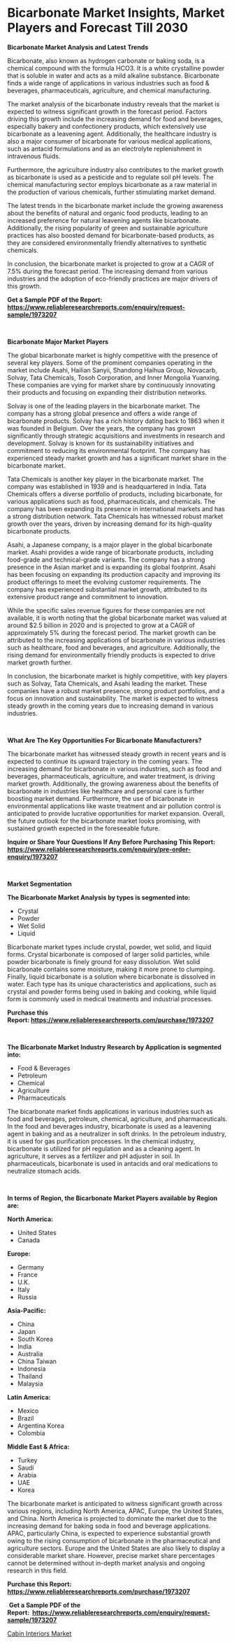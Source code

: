 <p><h1>Bicarbonate Market Insights, Market Players and Forecast Till 2030</h1></p><p><strong>Bicarbonate Market Analysis and Latest Trends</strong></p>
<p><p>Bicarbonate, also known as hydrogen carbonate or baking soda, is a chemical compound with the formula HCO3. It is a white crystalline powder that is soluble in water and acts as a mild alkaline substance. Bicarbonate finds a wide range of applications in various industries such as food & beverages, pharmaceuticals, agriculture, and chemical manufacturing.</p><p>The market analysis of the bicarbonate industry reveals that the market is expected to witness significant growth in the forecast period. Factors driving this growth include the increasing demand for food and beverages, especially bakery and confectionery products, which extensively use bicarbonate as a leavening agent. Additionally, the healthcare industry is also a major consumer of bicarbonate for various medical applications, such as antacid formulations and as an electrolyte replenishment in intravenous fluids.</p><p>Furthermore, the agriculture industry also contributes to the market growth as bicarbonate is used as a pesticide and to regulate soil pH levels. The chemical manufacturing sector employs bicarbonate as a raw material in the production of various chemicals, further stimulating market demand.</p><p>The latest trends in the bicarbonate market include the growing awareness about the benefits of natural and organic food products, leading to an increased preference for natural leavening agents like bicarbonate. Additionally, the rising popularity of green and sustainable agriculture practices has also boosted demand for bicarbonate-based products, as they are considered environmentally friendly alternatives to synthetic chemicals.</p><p>In conclusion, the bicarbonate market is projected to grow at a CAGR of 7.5% during the forecast period. The increasing demand from various industries and the adoption of eco-friendly practices are major drivers of this growth.</p></p>
<p><strong>Get a Sample PDF of the Report:&nbsp; <a href="https://www.reliableresearchreports.com/enquiry/request-sample/1973207">https://www.reliableresearchreports.com/enquiry/request-sample/1973207</a></strong></p>
<p>&nbsp;</p>
<p><strong>Bicarbonate Major Market Players</strong></p>
<p><p>The global bicarbonate market is highly competitive with the presence of several key players. Some of the prominent companies operating in the market include Asahi, Hailian Sanyii, Shandong Haihua Group, Novacarb, Solvay, Tata Chemicals, Tosoh Corporation, and Inner Mongolia Yuanxing. These companies are vying for market share by continuously innovating their products and focusing on expanding their distribution networks.</p><p>Solvay is one of the leading players in the bicarbonate market. The company has a strong global presence and offers a wide range of bicarbonate products. Solvay has a rich history dating back to 1863 when it was founded in Belgium. Over the years, the company has grown significantly through strategic acquisitions and investments in research and development. Solvay is known for its sustainability initiatives and commitment to reducing its environmental footprint. The company has experienced steady market growth and has a significant market share in the bicarbonate market.</p><p>Tata Chemicals is another key player in the bicarbonate market. The company was established in 1939 and is headquartered in India. Tata Chemicals offers a diverse portfolio of products, including bicarbonate, for various applications such as food, pharmaceuticals, and chemicals. The company has been expanding its presence in international markets and has a strong distribution network. Tata Chemicals has witnessed robust market growth over the years, driven by increasing demand for its high-quality bicarbonate products.</p><p>Asahi, a Japanese company, is a major player in the global bicarbonate market. Asahi provides a wide range of bicarbonate products, including food-grade and technical-grade variants. The company has a strong presence in the Asian market and is expanding its global footprint. Asahi has been focusing on expanding its production capacity and improving its product offerings to meet the evolving customer requirements. The company has experienced substantial market growth, attributed to its extensive product range and commitment to innovation.</p><p>While the specific sales revenue figures for these companies are not available, it is worth noting that the global bicarbonate market was valued at around $2.5 billion in 2020 and is projected to grow at a CAGR of approximately 5% during the forecast period. The market growth can be attributed to the increasing applications of bicarbonate in various industries such as healthcare, food and beverages, and agriculture. Additionally, the rising demand for environmentally friendly products is expected to drive market growth further.</p><p>In conclusion, the bicarbonate market is highly competitive, with key players such as Solvay, Tata Chemicals, and Asahi leading the market. These companies have a robust market presence, strong product portfolios, and a focus on innovation and sustainability. The market is expected to witness steady growth in the coming years due to increasing demand in various industries.</p></p>
<p>&nbsp;</p>
<p><strong>What Are The Key Opportunities For Bicarbonate Manufacturers?</strong></p>
<p><p>The bicarbonate market has witnessed steady growth in recent years and is expected to continue its upward trajectory in the coming years. The increasing demand for bicarbonate in various industries, such as food and beverages, pharmaceuticals, agriculture, and water treatment, is driving market growth. Additionally, the growing awareness about the benefits of bicarbonate in industries like healthcare and personal care is further boosting market demand. Furthermore, the use of bicarbonate in environmental applications like waste treatment and air pollution control is anticipated to provide lucrative opportunities for market expansion. Overall, the future outlook for the bicarbonate market looks promising, with sustained growth expected in the foreseeable future.</p></p>
<p><strong>Inquire or Share Your Questions If Any Before Purchasing This Report: <a href="https://www.reliableresearchreports.com/enquiry/pre-order-enquiry/1973207">https://www.reliableresearchreports.com/enquiry/pre-order-enquiry/1973207</a></strong></p>
<p>&nbsp;</p>
<p><strong>Market Segmentation</strong></p>
<p><strong>The Bicarbonate Market Analysis by types is segmented into:</strong></p>
<p><ul><li>Crystal</li><li>Powder</li><li>Wet Solid</li><li>Liquid</li></ul></p>
<p><p>Bicarbonate market types include crystal, powder, wet solid, and liquid forms. Crystal bicarbonate is composed of larger solid particles, while powder bicarbonate is finely ground for easy dissolution. Wet solid bicarbonate contains some moisture, making it more prone to clumping. Finally, liquid bicarbonate is a solution where bicarbonate is dissolved in water. Each type has its unique characteristics and applications, such as crystal and powder forms being used in baking and cooking, while liquid form is commonly used in medical treatments and industrial processes.</p></p>
<p><strong>Purchase this Report:&nbsp;<a href="https://www.reliableresearchreports.com/purchase/1973207">https://www.reliableresearchreports.com/purchase/1973207</a></strong></p>
<p>&nbsp;</p>
<p><strong>The Bicarbonate Market Industry Research by Application is segmented into:</strong></p>
<p><ul><li>Food & Beverages</li><li>Petroleum</li><li>Chemical</li><li>Agriculture</li><li>Pharmaceuticals</li></ul></p>
<p><p>The bicarbonate market finds applications in various industries such as food and beverages, petroleum, chemical, agriculture, and pharmaceuticals. In the food and beverages industry, bicarbonate is used as a leavening agent in baking and as a neutralizer in soft drinks. In the petroleum industry, it is used for gas purification processes. In the chemical industry, bicarbonate is utilized for pH regulation and as a cleaning agent. In agriculture, it serves as a fertilizer and pH adjuster in soil. In pharmaceuticals, bicarbonate is used in antacids and oral medications to neutralize stomach acids.</p></p>
<p>&nbsp;</p>
<p><strong>In terms of Region, the Bicarbonate Market Players available by Region are:</strong></p>
<p>
    <p> <strong> North America: </strong>
        <ul>
            <li>United States</li>
            <li>Canada</li>
        </ul>
        </p> 
    <p> <strong> Europe: </strong>
        <ul>
            <li>Germany</li>
            <li>France</li>
            <li>U.K.</li>
            <li>Italy</li>
            <li>Russia</li>
        </ul>
        </p> 
    <p> <strong> Asia-Pacific: </strong>
        <ul>
            <li>China</li>
            <li>Japan</li>
            <li>South Korea</li>
            <li>India</li>
            <li>Australia</li>
            <li>China Taiwan</li>
            <li>Indonesia</li>
            <li>Thailand</li>
            <li>Malaysia</li>
        </ul>
        </p> 
    <p> <strong> Latin America: </strong>
        <ul>
            <li>Mexico</li>
            <li>Brazil</li>
            <li>Argentina Korea</li>
            <li>Colombia</li>
        </ul>
        </p> 
    <p> <strong> Middle East & Africa: </strong>
        <ul>
            <li>Turkey</li>
            <li>Saudi</li>
            <li>Arabia</li>
            <li>UAE</li>
            <li>Korea</li>
        </ul>
    </p>
    </p>
<p><p>The bicarbonate market is anticipated to witness significant growth across various regions, including North America, APAC, Europe, the United States, and China. North America is projected to dominate the market due to the increasing demand for baking soda in food and beverage applications. APAC, particularly China, is expected to experience substantial growth owing to the rising consumption of bicarbonate in the pharmaceutical and agriculture sectors. Europe and the United States are also likely to display a considerable market share. However, precise market share percentages cannot be determined without in-depth market analysis and ongoing research in this field.</p></p>
<p><strong>Purchase this Report: <a href="https://www.reliableresearchreports.com/purchase/1973207">https://www.reliableresearchreports.com/purchase/1973207</a></strong></p>
<p>&nbsp;<strong>Get a Sample PDF of the Report:&nbsp;&nbsp;<a href="https://www.reliableresearchreports.com/enquiry/request-sample/1973207">https://www.reliableresearchreports.com/enquiry/request-sample/1973207</a></strong></p>
<p><strong></strong></p>
<p><p><a href="https://github.com/CliffMedina6/Market-Research-Report-List-2/blob/main/cabin-interiors-market.md">Cabin Interiors Market</a></p></p>